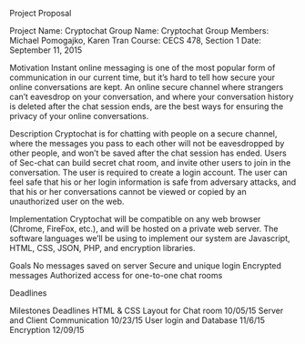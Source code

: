 Project Proposal

Project Name: Cryptochat
Group Name: Cryptochat
Group Members: Michael Pomogajko, Karen Tran
Course: CECS 478, Section 1
Date: September 11, 2015

Motivation
Instant online messaging is one of the most popular form of communication in our current time, but it’s hard to tell how secure your online conversations are kept. An online secure channel where strangers can’t eavesdrop on your conversation, and where your conversation history is deleted after the chat session ends, are the best ways for ensuring the privacy of your online conversations. 

Description
Cryptochat is for chatting with people on a secure channel, where the messages you pass to each other will not be eavesdropped by other people, and won’t be saved after the chat session has ended. Users of Sec-chat can build secret chat room, and invite other users to join in the conversation. The user is required to create a login account. The user can feel safe that his or her login information is safe from adversary attacks, and that his or her conversations cannot be viewed or copied by an unauthorized user on the web.  

Implementation
Cryptochat will be compatible on any web browser (Chrome, FireFox, etc.), and will be hosted on a private web server. The software languages we’ll be using to implement our system are Javascript, HTML, CSS, JSON, PHP, and encryption libraries.

Goals
No messages saved on server
Secure and unique login
Encrypted messages
Authorized access for one-to-one chat rooms

Deadlines 

Milestones                        Deadlines
HTML & CSS Layout for Chat room   10/05/15
Server and Client Communication   10/23/15
User login and Database           11/6/15
Encryption                        12/09/15
